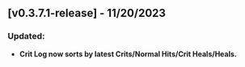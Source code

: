 ## [v0.3.7.1-release] - 11/20/2023

### Updated:

- **Crit Log now sorts by latest Crits/Normal Hits/Crit Heals/Heals.**



